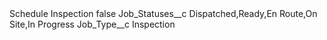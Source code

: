 <?xml version="1.0" encoding="UTF-8"?>
<CustomMetadata xmlns="http://soap.sforce.com/2006/04/metadata" xmlns:xsi="http://www.w3.org/2001/XMLSchema-instance" xmlns:xsd="http://www.w3.org/2001/XMLSchema">
    <label>Schedule Inspection</label>
    <protected>false</protected>
    <values>
        <field>Job_Statuses__c</field>
        <value xsi:type="xsd:string">Dispatched,Ready,En Route,On Site,In Progress</value>
    </values>
    <values>
        <field>Job_Type__c</field>
        <value xsi:type="xsd:string">Inspection</value>
    </values>
</CustomMetadata>

